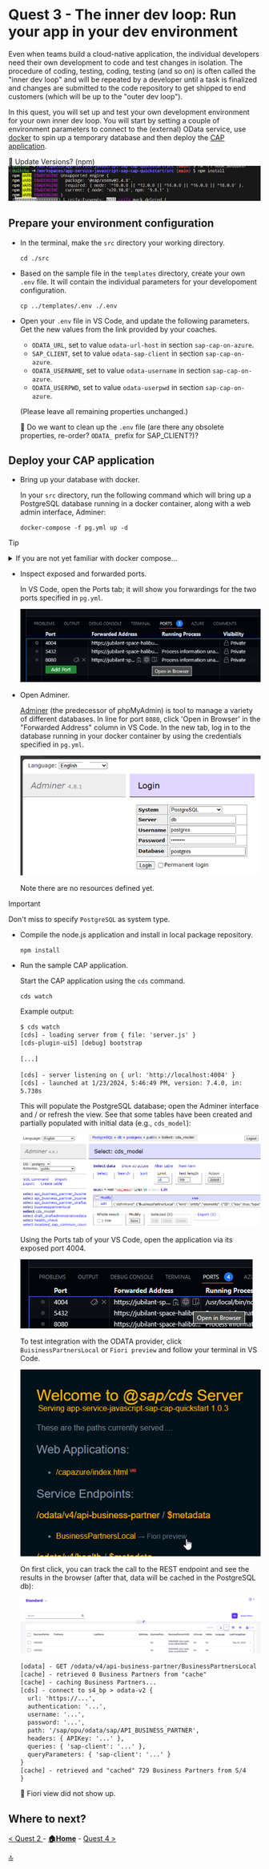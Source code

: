 # Quest 3 - The inner dev loop: Run your app in your dev environment

Even when teams build a cloud-native application, the individual developers need their own development to code and test changes in isolation. The procedure of coding, testing, coding, testing (and so on) is often called the "inner dev loop" and will be repeated by a developer until a task is finalized and changes are submitted to the code repository to get shipped to end customers (which will be up to the "outer dev loop").

In this quest, you will set up and test your own development environment for your own inner dev loop. You will start by setting a couple of environment parameters to connect to the (external) OData service, use [docker](https://www.docker.com/) to spin up a temporary database and then deploy the [CAP application](https://cap.cloud.sap/docs/about/).

:construction: Update Versions? (npm)
  ![](2024-01-11-09-03-44.png)

## Prepare your environment configuration
  
- In the terminal, make the `src` directory your working directory.
  ```
  cd ./src
  ```

- Based on the sample file in the `templates` directory, create your own `.env` file. It will contain the individual parameters for your developoment configuration. 
  ```
  cp ../templates/.env ./.env
  ```
  
- Open your `.env` file in VS Code, and update the following parameters. Get the new values from the link provided by your coaches. 
  - `ODATA_URL`, set to value `odata-url-host` in section `sap-cap-on-azure`.
  - `SAP_CLIENT`, set to value `odata-sap-client` in section `sap-cap-on-azure`.
  - `ODATA_USERNAME`, set to value `odata-username` in section `sap-cap-on-azure`.
  - `ODATA_USERPWD`, set to value `odata-userpwd` in section `sap-cap-on-azure`.

  (Please leave all remaining properties unchanged.)

  :construction: Do we want to clean up the `.env` file (are there any obsolete properties, re-order? `ODATA_` prefix for SAP_CLIENT?)?

## Deploy your CAP application 

- Bring up your database with docker.

  In your `src` directory, run the following command which will bring up a PostgreSQL database running in a docker container, along with a web admin interface, Adminer:
  ```
  docker-compose -f pg.yml up -d
  ```

> [!TIP]
> <details><summary>If you are not yet familiar with docker compose...</summary>
>  
> ...you might want to know that [Docker compose](https://docs.docker.com/compose/) is a tool to run applications consisting of multiple containers. You might want to inspect `pg.yml` to see how...
>  - ...a container named `db` is created to run the PostgreSQL database, based on container image `postgres:16-alpine` (lines 2-11) and with database, user name and password specified by the properties in lines 6-8.
>  - ...a container named `adminer` (lines 12-16); it will export port `8080` to make the container accessible from external networks.
> 
> </details>

- Inspect exposed and forwarded ports. 

  In VS Code, open the Ports tab; it will show you forwardings for the two ports specified in `pg.yml`. 

  ![](2024-01-23-18-41-07.png)

- Open Adminer. 

  [Adminer](https://www.adminer.org/) (the predecessor of phpMyAdmin) is tool to manage a variety of different databases. In line for port `8080`, click 'Open in Browser' in the "Forwarded Address" column in VS Code. In the new tab, log in to the database running in your docker container by using the credentials specified in `pg.yml`. 
  
  ![](2024-01-11-08-19-40.png)

  Note there are no resources defined yet.

> [!IMPORTANT]
> Don't miss to specify `PostgreSQL` as system type.

- Compile the node.js application and install in local package repository.

  ```
  npm install
  ```

- Run the sample CAP application.

  Start the CAP application using the `cds` command. 
  ```
  cds watch
  ```

  Example output:
  ```
  $ cds watch
  [cds] - loading server from { file: 'server.js' }
  [cds-plugin-ui5] [debug] bootstrap
  
  [...]

  [cds] - server listening on { url: 'http://localhost:4004' }
  [cds] - launched at 1/23/2024, 5:46:49 PM, version: 7.4.0, in: 5.738s
  ```

  This will populate the PostgreSQL database; open the Adminer interface and / or refresh the view. See that some tables have been created and partially populated with initial data (e.g., `cds_model`):

  ![](2024-01-23-18-49-26.png)

  Using the Ports tab of your VS Code, open the application via its exposed port 4004.

  ![](2024-01-23-18-49-52.png)

  To test integration with the ODATA provider, click `BuisinessPartnersLocal` or `Fiori preview` and follow your terminal in VS Code. 
  
  ![](2024-01-23-18-51-18.png)
  
  On first click, you can track the call to the REST endpoint and see the results in the browser (after that, data will be cached in the PostgreSQL db):

  ![](2024-01-11-09-02-10.png)

  ```
  [odata] - GET /odata/v4/api-business-partner/BusinessPartnersLocal 
  [cache] - retrieved 0 Business Partners from "cache"
  [cache] - caching Business Partners...
  [cds] - connect to s4_bp > odata-v2 {
    url: 'https://...',
    authentication: '...',
    username: '...',
    password: '...',
    path: '/sap/opu/odata/sap/API_BUSINESS_PARTNER',
    headers: { APIKey: '...' },
    queries: { 'sap-client': '...' },
    queryParameters: { 'sap-client': '...' }
  }
  [cache] - retrieved and "cached" 729 Business Partners from S/4
  }
  ```
  
  :construction: Fiori view did not show up.

## Where to next?

[ < Quest 2 ](quest2.md) - **[🏠Home](../README.md)** - [ Quest 4 >](quest4.md)

[🔝](#)
